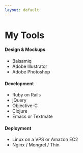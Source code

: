 ```yaml
---
layout: default
---
```


# My Tools

#### Design & Mockups

- Balsamiq
- Adobe Illustrator
- Adobe Photoshop

#### Development

- Ruby on Rails
- jQuery
- Objective-C
- Clojure
- Emacs or Textmate

#### Deployment

- Linux on a VPS or Amazon EC2
- Nginx / Mongrel / Thin